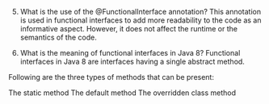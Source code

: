 
5. What is the use of the @FunctionalInterface annotation?
   This annotation is used in functional interfaces to add more readability to the code as an informative aspect. 
   However, it does not affect the runtime or the semantics of the code.

6. What is the meaning of functional interfaces in Java 8?
   Functional interfaces in Java 8 are interfaces having a single abstract method.

Following are the three types of methods that can be present:

The static method
The default method
The overridden class method   
